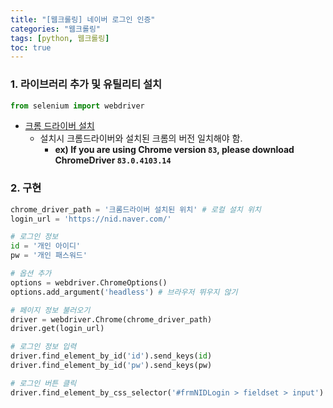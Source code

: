 ```yaml
---
title: "[웹크롤링] 네이버 로그인 인증"
categories: "웹크롤링"
tags: [python, 웹크롤링]
toc: true
---
```



### 1. 라이브러리 추가 및 유틸리티 설치

```python
from selenium import webdriver
```

- [크롬 드라이버 설치](https://chromedriver.chromium.org/downloads)
  - 설치시 크롬드라이버와 설치된 크롬의 버전 일치해야 함.
    - **ex) If you are using Chrome version `83`, please download ChromeDriver `83.0.4103.14`**



### 2. 구현

```python
chrome_driver_path = '크롬드라이버 설치된 위치' # 로컬 설치 위치
login_url = 'https://nid.naver.com/'

# 로그인 정보
id = '개인 아이디'
pw = '개인 패스워드'

# 옵션 추가
options = webdriver.ChromeOptions()
options.add_argument('headless') # 브라우저 뛰우지 않기

# 페이지 정보 불러오기
driver = webdriver.Chrome(chrome_driver_path)
driver.get(login_url)

# 로그인 정보 입력
driver.find_element_by_id('id').send_keys(id)
driver.find_element_by_id('pw').send_keys(pw)

# 로그인 버튼 클릭
driver.find_element_by_css_selector('#frmNIDLogin > fieldset > input').click()
```

